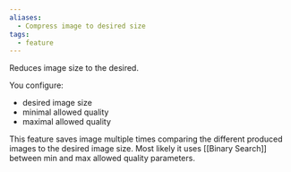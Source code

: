 ```yaml
---
aliases:
  - Compress image to desired size
tags:
  - feature
---
```

Reduces image size to the desired.

You configure:
- desired image size
- minimal allowed quality
- maximal allowed quality

This feature saves image multiple times comparing the different produced images to the desired image size. Most likely it uses [[Binary Search]] between min and max allowed quality parameters.
